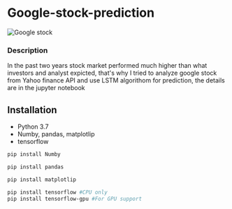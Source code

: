 # Google-stock-prediction
![Google stock](https://user-images.githubusercontent.com/83476407/155717217-bc02ea38-276f-4562-89d9-70c433bbe5d7.jpg)
### Description 
In the past two years stock market performed much higher than what investors and analyst expicted, that's why I tried to analyze google stock from Yahoo finance API and use LSTM algorithom for prediction, the details are in the jupyter notebook

## Installation

- Python 3.7
- Numby, pandas, matplotlip
- tensorflow


```bash
pip install Numby
```
```bash
pip install pandas
```

```bash
pip install matplotlip
```

```bash
pip install tensorflow #CPU only
pip install tensorflow-gpu #For GPU support
```

